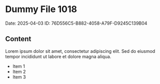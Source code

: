 # Dummy File 1018

Date: 2025-04-03
ID: 76D556C5-B882-4058-A79F-D9245C139B04

## Content

Lorem ipsum dolor sit amet, consectetur adipiscing elit.
Sed do eiusmod tempor incididunt ut labore et dolore magna aliqua.

* Item 1
* Item 2
* Item 3

